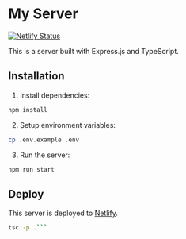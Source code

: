 # My Server

[![Netlify Status](https://api.netlify.com/api/v1/badges/c15a0031-6cd1-455e-8498-960b85e08232/deploy-status)](https://app.netlify.com/sites/paragon-express-nft-f1lth/deploys)

This is a server built with Express.js and TypeScript.

## Installation

1. Install dependencies:

```bash
npm install
```

2. Setup environment variables:

```bash
cp .env.example .env
```

3. Run the server:

```bash
npm run start
```

## Deploy

This server is deployed to [Netlify](https://www.netlify.com/).
```bash
tsc -p .```